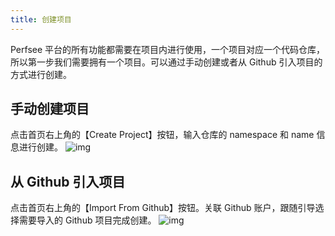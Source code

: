 ```yaml
---
title: 创建项目
---
```


Perfsee 平台的所有功能都需要在项目内进行使用，一个项目对应一个代码仓库，所以第一步我们需要拥有一个项目。可以通过手动创建或者从 Github 引入项目的方式进行创建。

## 手动创建项目

点击首页右上角的【Create Project】按钮，输入仓库的 namespace 和 name 信息进行创建。
![img](/create-project.png)

## 从 Github 引入项目

点击首页右上角的【Import From Github】按钮。关联 Github 账户，跟随引导选择需要导入的 Github 项目完成创建。
![img](/import-project.png)
